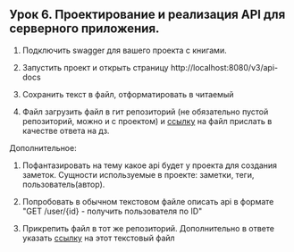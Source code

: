 ## Урок 6. Проектирование и реализация API для серверного приложения.

 1. Подключить swagger для вашего проекта с книгами. 
 
 2. Запустить проект и открыть страницу http://localhost:8080/v3/api-docs
 
 3. Сохранить текст в файл, отформатировать в читаемый
 
 4. Файл загрузить файл в гит репозиторий (не обязательно пустой репозиторий, можно и с проектом) и [ссылку](./api-docs.md) на файл прислать в качестве ответа на дз.
 
  Дополнительное:
 
 1. Пофантазировать на тему какое api будет у проекта для создания заметок. 
 Сущности используемые в проекте: заметки, теги, пользователь(автор).
 
 2. Попробовать в обычном текстовом файле описать api в формате "GET /user/{id} - получить пользователя по ID"
 
 3. Прикрепить файл в тот же репозиторий. Дополнительно в ответе указать [ссылку](notes-endpoints.md) на этот текстовый файл